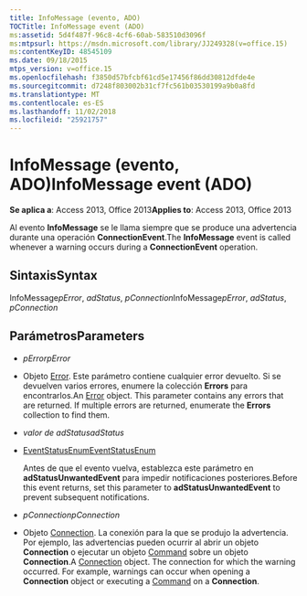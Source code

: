 ```yaml
---
title: InfoMessage (evento, ADO)
TOCTitle: InfoMessage event (ADO)
ms:assetid: 5d4f487f-96c8-4cf6-60ab-583510d3096f
ms:mtpsurl: https://msdn.microsoft.com/library/JJ249328(v=office.15)
ms:contentKeyID: 48545109
ms.date: 09/18/2015
mtps_version: v=office.15
ms.openlocfilehash: f3850d57bfcbf61cd5e17456f86dd30812dfde4e
ms.sourcegitcommit: d7248f803002b31cf7fc561b03530199a9b0a8fd
ms.translationtype: MT
ms.contentlocale: es-ES
ms.lasthandoff: 11/02/2018
ms.locfileid: "25921757"
---
```

# <a name="infomessage-event-ado"></a><span data-ttu-id="4c453-102">InfoMessage (evento, ADO)</span><span class="sxs-lookup"><span data-stu-id="4c453-102">InfoMessage event (ADO)</span></span>


<span data-ttu-id="4c453-103">**Se aplica a**: Access 2013, Office 2013</span><span class="sxs-lookup"><span data-stu-id="4c453-103">**Applies to**: Access 2013, Office 2013</span></span>

<span data-ttu-id="4c453-104">Al evento **InfoMessage** se le llama siempre que se produce una advertencia durante una operación **ConnectionEvent**.</span><span class="sxs-lookup"><span data-stu-id="4c453-104">The **InfoMessage** event is called whenever a warning occurs during a **ConnectionEvent** operation.</span></span>

## <a name="syntax"></a><span data-ttu-id="4c453-105">Sintaxis</span><span class="sxs-lookup"><span data-stu-id="4c453-105">Syntax</span></span>

<span data-ttu-id="4c453-106">InfoMessage*pError*, *adStatus*, *pConnection*</span><span class="sxs-lookup"><span data-stu-id="4c453-106">InfoMessage*pError*, *adStatus*, *pConnection*</span></span>

## <a name="parameters"></a><span data-ttu-id="4c453-107">Parámetros</span><span class="sxs-lookup"><span data-stu-id="4c453-107">Parameters</span></span>

  - <span data-ttu-id="4c453-108">*pError*</span><span class="sxs-lookup"><span data-stu-id="4c453-108">*pError*</span></span>

  - <span data-ttu-id="4c453-p101">Objeto [Error](error-object-ado.md). Este parámetro contiene cualquier error devuelto. Si se devuelven varios errores, enumere la colección **Errors** para encontrarlos.</span><span class="sxs-lookup"><span data-stu-id="4c453-p101">An [Error](error-object-ado.md) object. This parameter contains any errors that are returned. If multiple errors are returned, enumerate the **Errors** collection to find them.</span></span>

  - <span data-ttu-id="4c453-112">*valor de adStatus*</span><span class="sxs-lookup"><span data-stu-id="4c453-112">*adStatus*</span></span>

  - [<span data-ttu-id="4c453-113">EventStatusEnum</span><span class="sxs-lookup"><span data-stu-id="4c453-113">EventStatusEnum</span></span>](eventstatusenum.md)
    
    <span data-ttu-id="4c453-114">Antes de que el evento vuelva, establezca este parámetro en **adStatusUnwantedEvent** para impedir notificaciones posteriores.</span><span class="sxs-lookup"><span data-stu-id="4c453-114">Before this event returns, set this parameter to **adStatusUnwantedEvent** to prevent subsequent notifications.</span></span>

  - <span data-ttu-id="4c453-115">*pConnection*</span><span class="sxs-lookup"><span data-stu-id="4c453-115">*pConnection*</span></span>

  - <span data-ttu-id="4c453-p102">Objeto [Connection](connection-object-ado.md). La conexión para la que se produjo la advertencia. Por ejemplo, las advertencias pueden ocurrir al abrir un objeto **Connection** o ejecutar un objeto [Command](command-object-ado.md) sobre un objeto **Connection**.</span><span class="sxs-lookup"><span data-stu-id="4c453-p102">A [Connection](connection-object-ado.md) object. The connection for which the warning occurred. For example, warnings can occur when opening a **Connection** object or executing a [Command](command-object-ado.md) on a **Connection**.</span></span>

